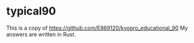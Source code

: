 # typical90
This is a copy of https://github.com/E869120/kyopro_educational_90
My answers are written in Rust.
